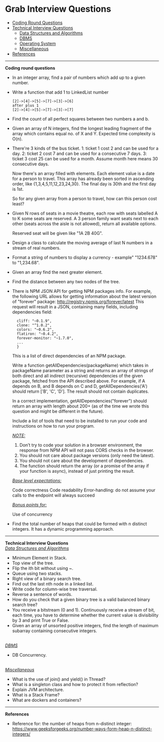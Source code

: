 # Grab Interview Questions
* [Coding Round Questions](#coding)
* [Technical Interview Questions](#tech)
   * [Data Structures and Algorithms](#dsalg)
   * [DBMS](#dbms)
   * [Operating System](#os)
   * [Miscellaneous](#misc)
* [References](#ref)
____
<b name="coding">Coding round questions</b><br/>
- In an integer array, find a pair of numbers which add up to a given number.
- Write a function that add 1 to LinkedList number
  ```
  [2]->[4]->[5]->[7]->[3]->[6]
  after plus 1
  [2]->[4]->[5]->[7]->[3]->[7]
  ```
- Find the count of all perfect squares between two numbers a and b.
- Given an array of N integers, find the longest leading fragment of the array which contains equal no. of X and Y. Expected time complexity is O(n).
- There're 3 kinds of the bus ticket.
      1: ticket 1 cost 2 and can be used for a day.
      2: ticket 2 cost 7 and can be used for a consecutive 7 days.
      3: ticket 3 cost 25 can be used for a month. Assume month here means 30 consecutive days.

  Now there's an array filled with elements. Each element value is a date for a person to travel. This array has already been sorted in ascending order, like {1,3,4,5,11,12,23,24,30}.
  The final day is 30th and the first day is 1st.

  So for any given array from a person to travel, how can this person cost least?
- Given N rows of seats in a movie theatre, each row with seats labelled A to K some seats are reserved. A 3 person family want seats next to each other (seats across the aisle is not allowed), return all available options.

     Reserved seat will be given like "1A 2B 40G".
- Design a class to calculate the moving average of last N numbers in a stream of real numbers.
- Format a string of numbers to display a currency - example" "1234.678" to "1,234.68".
- Given an array find the next greater element.
- Find the distance between any two nodes of the tree.
- There is NPM JSON API for getting NPM packages info. For example, the following URL allows for getting information about the latest version of "forever" package:
  http://registry.npmjs.org/forever/latest
  This request will result in a JSON, containing many fields, including dependencies field:
  ```dependencies: {
    cliff: "~0.1.9",
    clone: "^1.0.2",
    colors: "~0.6.2",
    flatiron: "~0.4.2",
    forever-monitor: "~1.7.0",
    ...
    }
    ```

  This is a list of direct dependencies of an NPM package.

  Write a function getAllDependencies(packageName) which takes in packageName parameter as a string and returns an array of strings of both direct and all indirect (recursive) dependencies of the given package, fetched from the API described above. For example, if A depends on B, and B depends on C and D, getAllDependencies('A') should return ['B', 'C', 'D']. The result should not contain duplicates.

  In a correct implementation, getAllDependencies("forever") should return an array with length about 200+ (as of the time we wrote this question and might be different in the future).

  Include a list of tools that need to be installed to run your code and instructions on how to run your program.
  
  <i><u>NOTE:</u></i>
  
  1. Don’t try to code your solution in a browser environment, the response from NPM API will not pass CORS checks in the browser.
  2. You should not care about package versions (only need the latest).
  3. You should not care about the development of dependencies.
  4. The function should return the array (or a promise of the array if your function is async), instead of just printing the result.
  
  <i><u>Base level expectations:</u></i>
  
  Code correctness
  Code readability
  Error-handling: do not assume your calls to the endpoint will always succeed
  
  <i><u>Bonus points for:</u></i>
  
  Use of concurrency
- Find the total number of heaps that could be formed with n distinct integers. It has a dynamic programming approach.


----
<b name="tech">Technical Interview Questions</b>
<br/>
<i><u name="dialogue">Data Structures and Algorithms</u></i>
- Minimum Element in Stack.
- Top view of the tree.
- Flip the ith bit without using ~.
- Queue using two stacks.
-  Right view of a binary search tree.
-  Find out the last nth node in a linked list.
- Write code for column-wise tree traversal.
- Reverse a sentence of words.
- How do you check that a given binary tree is a valid balanced binary search tree?  
- You receive a bitstream (0 and 1). Continuously receive a stream of bit, each time, you have to determine whether the current value is divisibility by 3 and print True or False.
- Given an array of unsorted positive integers, find the length of maximum subarray containing consecutive integers.

<br/>
<i><u name="dbms">DBMS</u></i>

- DB Concurrency.
<br/>
<i><u name="misc">Miscellaneous</u></i>

- What is the use of join() and yield() in Thread?
- What is a singleton class and how to protect it from reflection?
- Explain JVM architecture.
- What is a Stack Frame?
- What are dockers and containers?


----
<b name="refer">References</b>
<br/>
- Reference for: the number of heaps from n-distinct integer: https://www.geeksforgeeks.org/number-ways-form-heap-n-distinct-integers/
